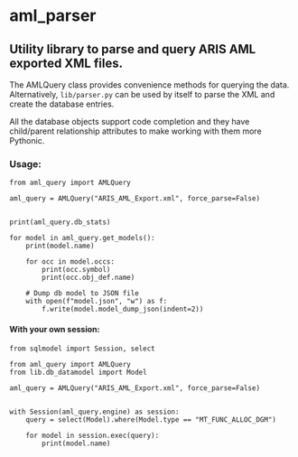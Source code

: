 # aml_parser
## Utility library to parse and query ARIS AML exported XML files.

The AMLQuery class provides convenience methods for querying the data. Alternatively, `lib/parser.py` can be used by itself to parse the XML and create the database entries.

All the database objects support code completion and they have child/parent relationship attributes to make working with them more Pythonic.

### Usage:
```
from aml_query import AMLQuery

aml_query = AMLQuery("ARIS_AML_Export.xml", force_parse=False)


print(aml_query.db_stats)

for model in aml_query.get_models():
    print(model.name)

    for occ in model.occs:
        print(occ.symbol)
        print(occ.obj_def.name)
    
    # Dump db model to JSON file
    with open(f"model.json", "w") as f:
        f.write(model.model_dump_json(indent=2))
```


#### With your own session:
```
from sqlmodel import Session, select

from aml_query import AMLQuery
from lib.db_datamodel import Model

aml_query = AMLQuery("ARIS_AML_Export.xml", force_parse=False)


with Session(aml_query.engine) as session:
    query = select(Model).where(Model.type == "MT_FUNC_ALLOC_DGM")

    for model in session.exec(query):
        print(model.name)
```